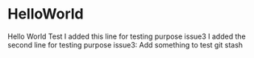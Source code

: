 # HelloWorld
Hello World Test
I added this line for testing purpose issue3
I added the second line for testing purpose issue3:
Add something to test git stash
